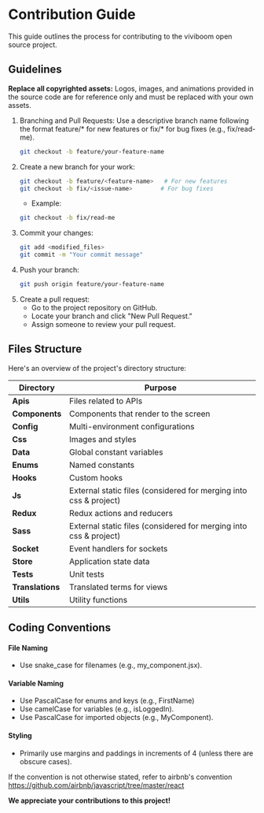 # Contribution Guide
This guide outlines the process for contributing to the viviboom open source project.


## Guidelines
**Replace all copyrighted assets:**
Logos, images, and animations provided in the source code are for reference only and must be replaced with your own assets.

1. Branching and Pull Requests: Use a descriptive branch name following the format feature/* for new features or fix/* for bug fixes (e.g., fix/read-me).
    ```bash
    git checkout -b feature/your-feature-name
    ```
1. Create a new branch for your work:
    ```bash
    git checkout -b feature/<feature-name>   # For new features
    git checkout -b fix/<issue-name>        # For bug fixes
    ```
    - Example:
    ```bash
    git checkout -b fix/read-me
    ```
1. Commit your changes:
    ```bash
    git add <modified_files>
    git commit -m "Your commit message"
    ```
1. Push your branch:
    ```bash
    git push origin feature/your-feature-name
    ```
1. Create a pull request:
    - Go to the project repository on GitHub.
    - Locate your branch and click "New Pull Request."
    - Assign someone to review your pull request.

## Files Structure
Here's an overview of the project's directory structure:

Directory   |   Purpose
------------|----------
**Apis**  |         Files related to APIs
**Components**    |    Components that render to the screen
**Config**    |        Multi-environment configurations
**Css**   |           Images and styles
**Data**  |          Global constant variables
**Enums** |         Named constants
**Hooks**   |     Custom hooks
**Js**    |            External static files (considered for merging into css & project)
**Redux** |         Redux actions and reducers
**Sass**  |          External static files (considered for merging into css & project)
**Socket**    |         Event handlers for sockets
**Store** |         Application state data
**Tests** |          Unit tests
**Translations**  |  Translated terms for views
**Utils** |          Utility functions

## Coding Conventions

#### File Naming
- Use snake_case for filenames (e.g., my_component.jsx).

#### Variable Naming
- Use PascalCase for enums and keys (e.g., FirstName)
- Use camelCase for variables (e.g., isLoggedIn).
- Use PascalCase for imported objects (e.g., MyComponent).

#### Styling
- Primarily use margins and paddings in increments of 4 (unless there are obscure cases).


If the convention is not otherwise stated, refer to airbnb's convention https://github.com/airbnb/javascript/tree/master/react


**We appreciate your contributions to this project!**


